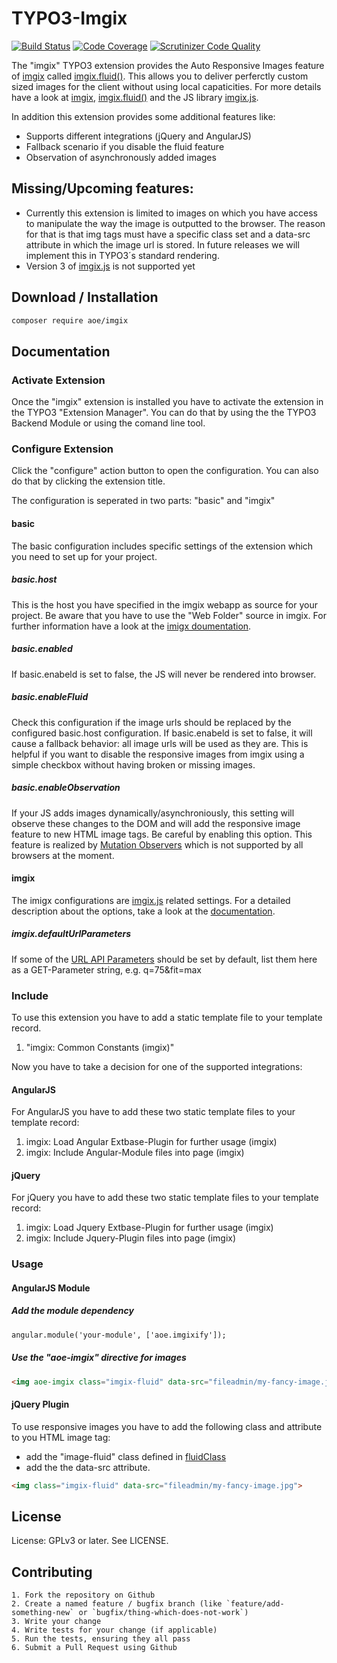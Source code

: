 # TYPO3-Imgix
[![Build Status](https://travis-ci.org/AOEpeople/TYPO3-Imgix.svg?branch=master)](https://travis-ci.org/AOEpeople/TYPO3-Imgix)
[![Code Coverage](https://scrutinizer-ci.com/g/AOEpeople/TYPO3-Imgix/badges/coverage.png?b=master)](https://scrutinizer-ci.com/g/AOEpeople/TYPO3-Imgix/?branch=master)
[![Scrutinizer Code Quality](https://scrutinizer-ci.com/g/AOEpeople/TYPO3-Imgix/badges/quality-score.png?b=master)](https://scrutinizer-ci.com/g/AOEpeople/TYPO3-Imgix/?branch=master)

The "imgix" TYPO3 extension provides the Auto Responsive Images feature of [imgix][3] called [imgix.fluid()][4].
This allows you to deliver perferctly custom sized images for the client without using local capaticities. 
For more details have a look at [imgix][3], [imgix.fluid()][4] and the JS library [imgix.js][5].

In addition this extension provides some additional features like:

 - Supports different integrations  (jQuery and AngularJS)
 - Fallback scenario if you disable the fluid feature
 - Observation of asynchronously added images

## Missing/Upcoming features:

 - Currently this extension is limited to images on which you have access to manipulate the way the image is outputted to the browser. 
The reason for that is that img tags must have a specific class set and a data-src attribute in which the image url is stored.
In future releases we will implement this in TYPO3´s standard rendering.
 - Version 3 of [imgix.js][5] is not supported yet

## Download / Installation

```bash
composer require aoe/imgix
```
## Documentation

### Activate Extension
Once the "imgix" extension is installed you have to activate the extension in the TYPO3 "Extension Manager".
You can do that by using the the TYPO3 Backend Module or using the comand line tool.

### Configure Extension
Click the "configure" action button to open the configuration. 
You can also do that by clicking the extension title.

The configuration is seperated in two parts: "basic" and "imgix"

#### basic
The basic configuration includes specific settings of the extension which you need to set up for your project.

##### basic.host
This is the host you have specified in the imgix webapp as source for your project. Be aware that you have to use the "Web Folder" source in imgix.
For further information have a look at the [imigx doumentation][6].

##### basic.enabled
If basic.enabeld is set to false, the JS will never be rendered into browser.

##### basic.enableFluid
Check this configuration if the image urls should be replaced by the configured basic.host configuration.
If basic.enabeld is set to false, it will cause a fallback behavior: all image urls will be used as they are.
This is helpful if you want to disable the responsive images from imgix using a simple checkbox without having broken or missing images.

##### basic.enableObservation
If your JS adds images dynamically/asynchroniously, this setting will observe these changes to the DOM
and will add the responsive image feature to new HTML image tags.
Be careful by enabling this option. This feature is realized by [Mutation Observers][7] which is not supported by all browsers at the moment.

#### imgix
The imigx configurations are [imgix.js][5] related settings.
For a detailed description about the options, take a look at the [documentation][8].

##### imgix.defaultUrlParameters
If some of the [URL API Parameters][9] should be set by default, list them here as a GET-Parameter string, e.g. q=75&fit=max


### Include
To use this extension you have to add a static template file to your template record.

 1. "imgix: Common Constants (imgix)"

Now you have to take a decision for one of the supported integrations:

#### AngularJS
For AngularJS you have to add these two static template files to your template record:

 1. imgix: Load Angular Extbase-Plugin for further usage (imgix)
 2. imgix: Include Angular-Module files into page (imgix)

#### jQuery
For jQuery you have to add these two static template files to your template record:

 1. imgix: Load Jquery Extbase-Plugin for further usage (imgix)
 2. imgix: Include Jquery-Plugin files into page (imgix)

### Usage

#### AngularJS Module

##### Add the module dependency

```html
angular.module('your-module', ['aoe.imgixify']);
```

##### Use the "aoe-imgix" directive for images

```html
<img aoe-imgix class="imgix-fluid" data-src="fileadmin/my-fancy-image.jpg">
```

#### jQuery Plugin

To use responsive images you have to add the following class and attribute to you HTML image tag:
- add the "image-fluid" class defined in [fluidClass][8] 
- add the the data-src attribute.

```html
<img class="imgix-fluid" data-src="fileadmin/my-fancy-image.jpg">
```

## License

License: GPLv3 or later. See LICENSE.

## Contributing

	1. Fork the repository on Github
	2. Create a named feature / bugfix branch (like `feature/add-something-new` or `bugfix/thing-which-does-not-work`)
	3. Write your change
	4. Write tests for your change (if applicable)
	5. Run the tests, ensuring they all pass
	6. Submit a Pull Request using Github

[1]: http://typo3.org/extensions/repository/view/imgix
[2]: https://docs.typo3.org/typo3cms/extensions/imgix/
[3]: https://www.imgix.com/
[4]: https://www.imgix.com/imgix-js#section-3
[5]: https://github.com/imgix/imgix.js/
[6]: https://docs.imgix.com/setup/creating-sources#source-web-folder
[7]: http://caniuse.com/#feat=mutationobserver
[8]: http://github.com/imgix/imgix.js/blob/master/docs/api.md#imgix.fluid
[9]: https://docs.imgix.com/apis/url
